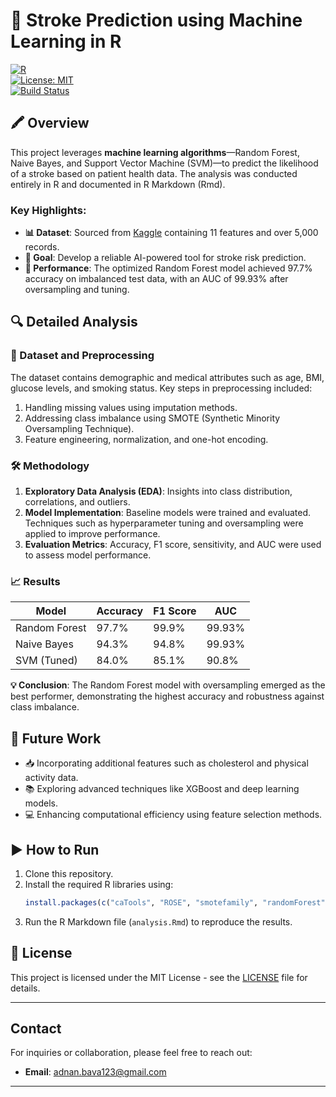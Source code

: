 # 🧠 Stroke Prediction using Machine Learning in R  

[![R](https://img.shields.io/badge/Made%20with-R-blue?style=flat&logo=R&logoColor=white)](https://cran.r-project.org/)  
[![License: MIT](https://img.shields.io/badge/License-MIT-green.svg?style=flat)](https://opensource.org/licenses/MIT)  
[![Build Status](https://img.shields.io/badge/Status-Completed-brightgreen?style=flat&logo=check)](#)  

## 🖍️ Overview  

This project leverages **machine learning algorithms**—Random Forest, Naive Bayes, and Support Vector Machine (SVM)—to predict the likelihood of a stroke based on patient health data. The analysis was conducted entirely in R and documented in R Markdown (Rmd).  

### Key Highlights:  
- **📊 Dataset**: Sourced from [Kaggle](https://www.kaggle.com/datasets/fedesoriano/stroke-prediction-dataset) containing 11 features and over 5,000 records.  
- **🎯 Goal**: Develop a reliable AI-powered tool for stroke risk prediction.  
- **🚀 Performance**: The optimized Random Forest model achieved 97.7% accuracy on imbalanced test data, with an AUC of 99.93% after oversampling and tuning.  

## 🔍 Detailed Analysis  

### 📂 Dataset and Preprocessing  
The dataset contains demographic and medical attributes such as age, BMI, glucose levels, and smoking status. Key steps in preprocessing included:  
1. Handling missing values using imputation methods.  
2. Addressing class imbalance using SMOTE (Synthetic Minority Oversampling Technique).  
3. Feature engineering, normalization, and one-hot encoding.  

### 🛠️ Methodology  
1. **Exploratory Data Analysis (EDA)**: Insights into class distribution, correlations, and outliers.  
2. **Model Implementation**: Baseline models were trained and evaluated. Techniques such as hyperparameter tuning and oversampling were applied to improve performance.  
3. **Evaluation Metrics**: Accuracy, F1 score, sensitivity, and AUC were used to assess model performance.  

### 📈 Results  

| Model            | Accuracy | F1 Score | AUC   |  
|-------------------|----------|----------|-------|  
|  Random Forest  | 97.7%    | 99.9%    | 99.93%|  
|  Naive Bayes    | 94.3%    | 94.8%    | 99.93%|  
|  SVM (Tuned)    | 84.0%    | 85.1%    | 90.8% |  

**💡 Conclusion**: The Random Forest model with oversampling emerged as the best performer, demonstrating the highest accuracy and robustness against class imbalance.  

## 🚀 Future Work  
- 📥 Incorporating additional features such as cholesterol and physical activity data.  
- 📚 Exploring advanced techniques like XGBoost and deep learning models.  
- 💻 Enhancing computational efficiency using feature selection methods.  

## ▶️ How to Run  
1. Clone this repository.  
2. Install the required R libraries using:  
   ```R  
   install.packages(c("caTools", "ROSE", "smotefamily", "randomForest", "e1071", "fastDummies"))  
   ```  
3. Run the R Markdown file (`analysis.Rmd`) to reproduce the results.  

## 📜 License  
This project is licensed under the MIT License - see the [LICENSE](LICENSE) file for details.

---

## Contact  

For inquiries or collaboration, please feel free to reach out:  
- **Email**: adnan.bava123@gmail.com  
  
---
